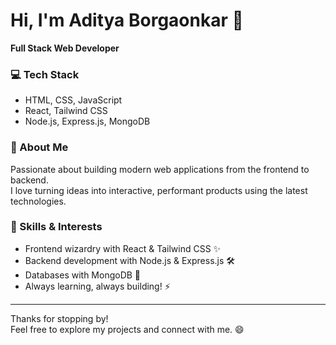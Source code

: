 # Hi, I'm Aditya Borgaonkar 👋

**Full Stack Web Developer**

### 💻 Tech Stack
- HTML, CSS, JavaScript
- React, Tailwind CSS
- Node.js, Express.js, MongoDB

### 🚀 About Me
Passionate about building modern web applications from the frontend to backend.  
I love turning ideas into interactive, performant products using the latest technologies.

### 🌟 Skills & Interests
- Frontend wizardry with React & Tailwind CSS ✨
- Backend development with Node.js & Express.js 🛠️
- Databases with MongoDB 🍃
- Always learning, always building! ⚡

---

Thanks for stopping by!  
Feel free to explore my projects and connect with me. 😄
